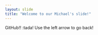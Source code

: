 ```yaml
---
layout: slide
title: "Welcome to our Michael's slide!"
---
```


GitHub!! :tada!
Use the left arrow to go back!
